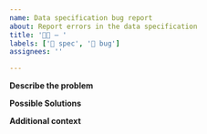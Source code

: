 ```yaml
---
name: Data specification bug report
about: Report errors in the data specification
title: '🐛📄 – '
labels: ['📄 spec', '🐛 bug']
assignees: ''

---
```


**Describe the problem**
<!-- A clear and concise description of the problem, optionally including ITS data or use cases that illustrate the problem. -->

**Possible Solutions**
<!-- Describe and recommend ways of solving the problem. -->

**Additional context**
<!-- Add any other context about the problem here, e.g., related issues. -->
